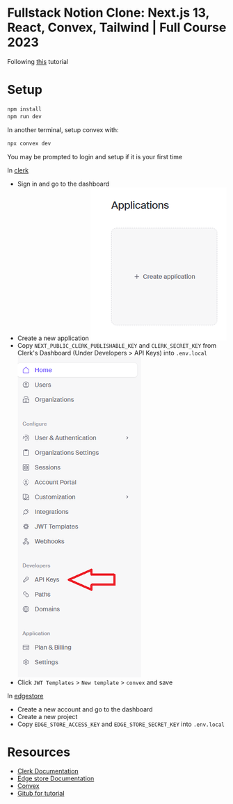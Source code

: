 # Fullstack Notion Clone: Next.js 13, React, Convex, Tailwind | Full Course 2023

Following [this](https://www.youtube.com/watch?v=0OaDyjB9Ib8) tutorial

# Setup

```sh
npm install
npm run dev
```

In another terminal, setup convex with:

```sh
npx convex dev
```

You may be prompted to login and setup if it is your first time

In [clerk](https://clerk.com/)

-   Sign in and go to the dashboard
-   Create a new application ![](screenshots/clerk-dashboard-create-application.png)
-   Copy `NEXT_PUBLIC_CLERK_PUBLISHABLE_KEY` and `CLERK_SECRET_KEY` from Clerk's Dashboard (Under Developers > API Keys) into `.env.local` ![](screenshots/clerk-dashboard-api-keys.png)
-   Click `JWT Templates` > `New template` > `convex` and save

In [edgestore](https://edgestore.dev/)

-   Create a new account and go to the dashboard
-   Create a new project
-   Copy `EDGE_STORE_ACCESS_KEY` and `EDGE_STORE_SECRET_KEY` into `.env.local`

# Resources

-   [Clerk Documentation](https://clerk.com/docs/quickstarts/nextjs)
-   [Edge store Documentation](https://edgestore.dev/docs/quick-start)
-   [Convex](https://www.convex.dev/)
-   [Gitub for tutorial](https://github.com/AntonioErdeljac/notion-clone-tutorial)
